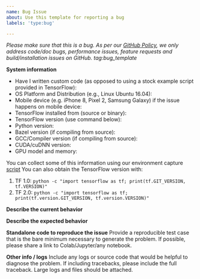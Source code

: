 ```yaml
---
name: Bug Issue
about: Use this template for reporting a bug
labels: 'type:bug'

---
```


<em>Please make sure that this is a bug. As per our
[GitHub Policy](https://github.com/tensorflow/tensorflow/blob/master/tensorflow/opensource_only/ISSUES.md),
we only address code/doc bugs, performance issues, feature requests and
build/installation issues on GitHub. tag:bug_template</em>

**System information**
- Have I written custom code (as opposed to using a stock example script provided in TensorFlow):
- OS Platform and Distribution (e.g., Linux Ubuntu 16.04):
- Mobile device (e.g. iPhone 8, Pixel 2, Samsung Galaxy) if the issue happens on mobile device:
- TensorFlow installed from (source or binary):
- TensorFlow version (use command below):
- Python version:
- Bazel version (if compiling from source):
- GCC/Compiler version (if compiling from source):
- CUDA/cuDNN version:
- GPU model and memory:

You can collect some of this information using our environment capture
[script](https://github.com/tensorflow/tensorflow/tree/master/tools/tf_env_collect.sh)
You can also obtain the TensorFlow version with:
1. TF 1.0: `python -c "import tensorflow as tf; print(tf.GIT_VERSION, tf.VERSION)"`
2. TF 2.0: `python -c "import tensorflow as tf; print(tf.version.GIT_VERSION, tf.version.VERSION)"`


**Describe the current behavior**

**Describe the expected behavior**

**Standalone code to reproduce the issue**
Provide a reproducible test case that is the bare minimum necessary to generate
the problem. If possible, please share a link to Colab/Jupyter/any notebook.

**Other info / logs** Include any logs or source code that would be helpful to
diagnose the problem. If including tracebacks, please include the full
traceback. Large logs and files should be attached.

